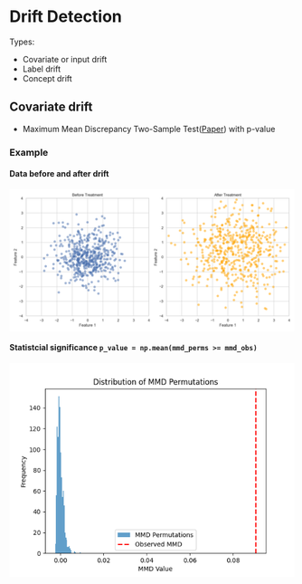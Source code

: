 # Drift Detection
Types:
* Covariate or input drift
* Label drift
* Concept drift

## Covariate drift
* Maximum Mean Discrepancy Two-Sample Test([Paper](https://jmlr.csail.mit.edu/papers/v13/gretton12a.html)) with p-value

### Example
#### Data before and after drift
<img src="imgs/covariate_drift.png" style="vertical-align: middle;">

#### Statistcial significance `p_value = np.mean(mmd_perms >= mmd_obs)`
<img src="imgs/mmd_permutations.png" style="vertical-align: middle;">